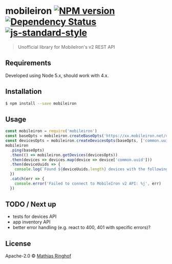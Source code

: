 # mobileiron [![NPM version][npm-image]][npm-url] [![Dependency Status][daviddm-image]][daviddm-url] [![js-standard-style](https://img.shields.io/badge/code%20style-standard-brightgreen.svg)](http://standardjs.com/)
> Unofficial library for MobileIron's v2 REST API

## Requirements

Developed using Node 5.x, should work with 4.x.  

## Installation

```sh
$ npm install --save mobileiron
```

## Usage

```js
const mobileiron = require('mobileiron')
const baseOpts = mobileiron.createBaseOpts('https://xx.mobileiron.net/company/rest', 'apiuser', 'password')
const devicesOpts = mobileiron.createDevicesOpts(baseOpts, ['common.uuid'], 'retired=false', 1)
mobileiron
  .ping(baseOpts)
  .then(() => mobileiron.getDevices(devicesOpts))
  .then(devices => devices.map(device => device['common.uuid']))
  .then(deviceUuids => {
    console.log(`Found ${deviceUuids.length} devices with the following UUIDs:\n${deviceUuids.join('\n')}`)
  })
  .catch(err => {
    console.error('Failed to connect to MobileIron v2 API: %j', err)
  })
```

## TODO / Next up

* tests for devices API
* app inventory API
* better error handling (e.g. react to 400, 401 with specific errors)?

## License

Apache-2.0 © [Mathias Ringhof]()


[npm-image]: https://badge.fury.io/js/mobileiron.svg
[npm-url]: https://npmjs.org/package/mobileiron
[travis-image]: https://travis-ci.org/mathiasringhof/mobileiron.svg?branch=master
[travis-url]: https://travis-ci.org/mathiasringhof/mobileiron
[daviddm-image]: https://david-dm.org/mathiasringhof/mobileiron.svg?theme=shields.io
[daviddm-url]: https://david-dm.org/mathiasringhof/mobileiron
